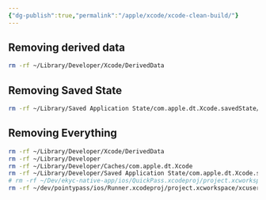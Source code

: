 ```yaml
---
{"dg-publish":true,"permalink":"/apple/xcode/xcode-clean-build/"}
---
```



## Removing derived data

```bash
rm -rf ~/Library/Developer/Xcode/DerivedData
```
## Removing Saved State

```bash
rm -rf ~/Library/Saved Application State/com.apple.dt.Xcode.savedState/
```

## Removing Everything

```bash
rm -rf ~/Library/Developer/Xcode/DerivedData
rm -rf ~/Library/Developer
rm -rf ~/Library/Developer/Caches/com.apple.dt.Xcode
rm -rf ~/Library/Developer/Saved Application State/com.apple.dt.Xcode.savedState
# rm -rf ~/Dev/ekyc-native-app/ios/QuickPass.xcodeproj/project.xcworkspace/xcuserdata
rm -rf ~/dev/pointypass/ios/Runner.xcodeproj/project.xcworkspace/xcuserdata
```

